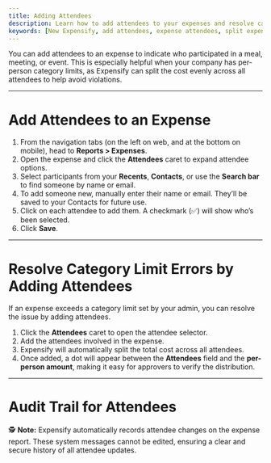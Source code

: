 ```yaml
---
title: Adding Attendees
description: Learn how to add attendees to your expenses and resolve category limit errors by splitting the cost across participants.
keywords: [New Expensify, add attendees, expense attendees, split expense, category limit, attendee allocation]
---
```


You can add attendees to an expense to indicate who participated in a meal, meeting, or event. This is especially helpful when your company has per-person category limits, as Expensify can split the cost evenly across all attendees to help avoid violations.

---

# Add Attendees to an Expense

1. From the navigation tabs (on the left on web, and at the bottom on mobile), head to **Reports > Expenses**.
2. Open the expense and click the **Attendees** caret to expand attendee options.
3. Select participants from your **Recents**, **Contacts**, or use the **Search bar** to find someone by name or email.
4. To add someone new, manually enter their name or email. They’ll be saved to your Contacts for future use.
5. Click on each attendee to add them. A checkmark (✅) will show who’s been selected.
6. Click **Save**.

---

# Resolve Category Limit Errors by Adding Attendees

If an expense exceeds a category limit set by your admin, you can resolve the issue by adding attendees.

1. Click the **Attendees** caret to open the attendee selector.
2. Add the attendees involved in the expense.
3. Expensify will automatically split the total cost across all attendees.
4. Once added, a dot will appear between the **Attendees** field and the **per-person amount**, making it easy for approvers to verify the distribution.

---

# Audit Trail for Attendees

🕵️ **Note:** Expensify automatically records attendee changes on the expense report. These system messages cannot be edited, ensuring a clear and secure history of all attendee updates.

